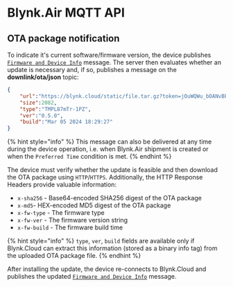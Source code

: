 # Blynk.Air MQTT API

## OTA package notification

To indicate it's current software/firmware version, the device publishes [`Firmware and Device Info`](authentication.md#firmware-and-device-info) message.
The server then evaluates whether an update is necessary and, if so, publishes a message on the **downlink/ota/json** topic:

```json
{
    "url":"https://blynk.cloud/static/file.tar.gz?token=jOuWQWu_bOANvBPzz4LllPDMk7sYAAQMa",
    "size":2082,
    "type":"TMPL87mTr-1PZ",
    "ver":"0.5.0",
    "build":"Mar 05 2024 18:29:27"
}
```

{% hint style="info" %}
This message can also be delivered at any time during the device operation, i.e. when Blynk.Air shipment is created
or when the `Preferred Time` condition is met.
{% endhint %}

The device must verify whether the update is feasible and then download the OTA package using `HTTP`/`HTTPS`.
Additionally, the HTTP Response Headers provide valuable information:

- `x-sha256` - Base64-encoded SHA256 digest of the OTA package
- `x-md5`- HEX-encoded MD5 digest of the OTA package
- `x-fw-type` - The firmware type
- `x-fw-ver` - The firmware version string
- `x-fw-build` - The firmware build time

{% hint style="info" %}
`type`, `ver`, `build` fields are available only if Blynk.Cloud can extract this information (stored as a binary info tag) from the uploaded OTA package file.
{% endhint %}

After installing the update, the device re-connects to Blynk.Cloud and publishes the updated [`Firmware and Device Info`](authentication.md#firmware-and-device-info) message.
